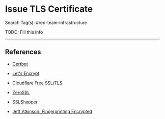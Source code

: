 # Issue TLS Certificate

Search Tag(s): #red-team-infrastructure

TODO: Fill this info

---
## References

- [Certbot](https://certbot.eff.org/)

- [Let's Encrypt](https://letsencrypt.org/)

- [Cloudflare Free SSL/TLS](https://www.cloudflare.com/application-services/products/ssl/)

- [ZeroSSL](https://zerossl.com/)

- [SSLShopper](https://www.sslshopper.com/ssl-certificate-list.html)

- [Jeff Atkinson: Fingerprinting Encrypted](https://old.zeek.org/brocon2018/slides/Jeff_Atkinson._Fingerprinting_Encrypted.pptx)